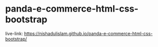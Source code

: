 ﻿# panda-e-commerce-html-css-bootstrap
live-link: https://nishadulislam.github.io/panda-e-commerce-html-css-bootstrap/

